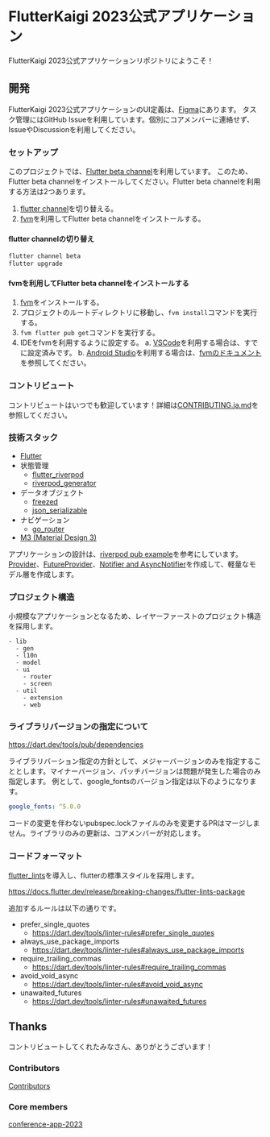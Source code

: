 # FlutterKaigi 2023公式アプリケーション

FlutterKaigi 2023公式アプリケーションリポジトリにようこそ！

## 開発

FlutterKaigi 2023公式アプリケーションのUI定義は、[Figma](https://www.figma.com/file/x71sECvdnsw8RTfKG0E4fB/FlutterKaigi-2023-App?type=design&node-id=11%3A1833&t=Dpxy1yUZMefElIjg-1)にあります。
タスク管理にはGitHub Issueを利用しています。個別にコアメンバーに連絡せず、IssueやDiscussionを利用してください。

### セットアップ

このプロジェクトでは、[Flutter beta channel](https://github.com/flutter/flutter/wiki/Roadmap#releases)を利用しています。
このため、Flutter beta channelをインストールしてください。Flutter beta channelを利用する方法は2つあります。

1. [flutter channel](https://docs.flutter.dev/release/upgrade#switching-flutter-channels)を切り替える。
2. [fvm](https://fvm.app/)を利用してFlutter beta channelをインストールする。

#### flutter channelの切り替え

```bash
flutter channel beta
flutter upgrade
```

#### fvmを利用してFlutter beta channelをインストールする

1. [fvm](https://fvm.app/docs/getting_started/installation)をインストールする。
2. プロジェクトのルートディレクトリに移動し、`fvm install`コマンドを実行する。
3. `fvm flutter pub get`コマンドを実行する。
4. IDEをfvmを利用するように設定する。
   a. [VSCode](https://code.visualstudio.com/)を利用する場合は、すでに設定済みです。
   b. [Android Studio](https://developer.android.com/studio)を利用する場合は、[fvmのドキュメント](https://fvm.app/docs/using)を参照してください。

### コントリビュート

コントリビュートはいつでも歓迎しています！詳細は[CONTRIBUTING.ja.md](./CONTRIBUTING.ja.md)を参照してください。

### 技術スタック

- [Flutter](https://flutter.dev/)
- 状態管理
  - [flutter_riverpod](https://pub.dev/packages/flutter_riverpod)
  - [riverpod_generator](https://pub.dev/packages/riverpod_generator)
- データオブジェクト
  - [freezed](https://pub.dev/packages/freezed)
  - [json_serializable](https://pub.dev/packages/json_serializable)
- ナビゲーション
  - [go_router](https://pub.dev/packages/go_router)
- [M3 (Material Design 3)](https://m3.material.io/)

アプリケーションの設計は、[riverpod pub example](https://github.com/rrousselGit/riverpod/tree/riverpod-v2.3.2/examples/pub)を参考にしています。
[Provider](https://docs-v2.riverpod.dev/docs/providers/provider)、[FutureProvider](https://docs-v2.riverpod.dev/docs/providers/future_provider)、[Notifier and AsyncNotifier](https://docs-v2.riverpod.dev/docs/providers/notifier_provider)を作成して、軽量なモデル層を作成します。

### プロジェクト構造

小規模なアプリケーションとなるため、レイヤーファーストのプロジェクト構造を採用します。


```
- lib
  - gen
  - l10n
  - model
  - ui
    - router
    - screen
  - util
    - extension
    - web
```

### ライブラリバージョンの指定について

https://dart.dev/tools/pub/dependencies

ライブラリバーション指定の方針として、メジャーバージョンのみを指定することとします。マイナーバージョン、パッチバージョンは問題が発生した場合のみ指定します。
例として、google_fontsのバージョン指定は以下のようになります。

```yaml
google_fonts: ^5.0.0
```

コードの変更を伴わないpubspec.lockファイルのみを変更するPRはマージしません。ライブラリのみの更新は、コアメンバーが対応します。

### コードフォーマット

[flutter_lints](https://pub.dev/packages/flutter_lints)を導入し、flutterの標準スタイルを採用します。

https://docs.flutter.dev/release/breaking-changes/flutter-lints-package

追加するルールは以下の通りです。

* prefer_single_quotes
  * https://dart.dev/tools/linter-rules#prefer_single_quotes
* always_use_package_imports
  * https://dart.dev/tools/linter-rules#always_use_package_imports
* require_trailing_commas
  * https://dart.dev/tools/linter-rules#require_trailing_commas
* avoid_void_async
  * https://dart.dev/tools/linter-rules#avoid_void_async
* unawaited_futures
  * https://dart.dev/tools/linter-rules#unawaited_futures

## Thanks

コントリビュートしてくれたみなさん、ありがとうございます！

### Contributors

[Contributors](https://github.com/FlutterKaigi/conference-app-2023/graphs/contributors)

### Core members

[conference-app-2023](https://github.com/orgs/FlutterKaigi/teams/conference-app-2023)
